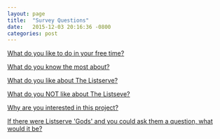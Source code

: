 ```yaml
---
layout: page
title:  "Survey Questions"
date:   2015-12-03 20:16:36 -0800
categories: post
---
```

[What do you like to do in your free time?][freetime] 

[What do you know the most about?][know] 

[What do you like about The Listserve?][like] 

[What do you NOT like about The Listseve?][dislike] 

[Why are you interested in this project?][interest] 

[If there were Listserve 'Gods' and you could ask them a question, what would it be?][anyq] 


[freetime]: /questions/free_time
[know]: /questions/know
[like]: /questions/like
[dislike]: /questions/dislike
[anyq]: /questions/anyq
[interest]: /questions/interest